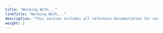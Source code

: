 ```yaml
---
title: "Working With..."
linkTitle: "Working With..."
description: "This section includes all reference documentation for concepts required to use CORTEX Innovation."
weight: 2
---
```



